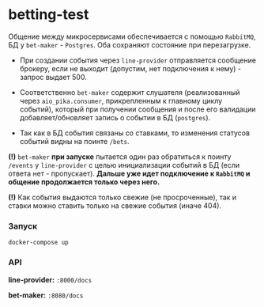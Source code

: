 # betting-test

Общение между микросервисами обеспечивается с помощью `RabbitMQ`, БД у `bet-maker` - `Postgres`. Оба сохраняют состояние при перезагрузке.

- При создании события через `line-provider` отправляется сообщение брокеру, если не выходит (допустим, нет подключения к нему) - запрос выдает 500. 

- Соответственно `bet-maker` содержит слушателя (реализованный через `aio_pika.consumer`, прикрепленным к главному циклу событий), который при получении сообщения и после его валидации добавляет/обновляет запись о событии в БД (`postgres`).

- Так как в БД события связаны со ставками, то изменения статусов событий видны на поинте `/bets`.

**(!)** `bet-maker` **при запуске** пытается один раз обратиться к поинту `/events` у `line-provider` с целью инициализации событий в БД (если ответа нет - пропускает).  **Дальше уже идет подключение к `RabbitMQ` и общение продолжается только через него.**

**(!)** Как события выдаются только свежие (не просроченные), так и ставки можно ставить только на свежие события (иначе 404).

### Запуск
```
docker-compose up
```
### API 

**line-provider:** `:8000/docs` 

**bet-maker:** `:8080/docs`
